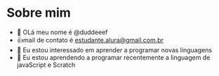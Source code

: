 # Sobre mim
- 👋 OLá meu nome é @duddeeef
- 👍mail de contato é estudante.alura@gmail.com.br
- 👀 Eu estou interessado em aprender a programar novas linguagens
- 🌱 Eu estou aprendendo a programar recentemente a linguagem de javaScript e Scratch
